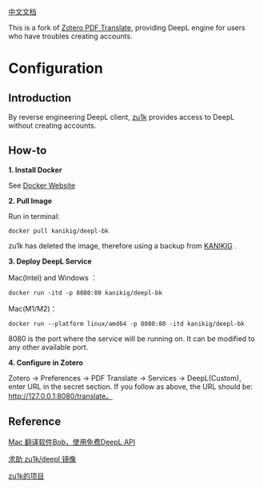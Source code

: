 [中文文档](https://github.com/KyleChoy/zotero-pdf-translate/blob/CustomDeepL/README-CN.md)

This is a fork of [Zotero PDF Translate](https://github.com/windingwind/zotero-pdf-translate), providing DeepL engine for users who have troubles creating accounts.

# Configuration
## Introduction

By reverse engineering DeepL client, [zu1k](https://github.com/zu1k) provides access to DeepL without creating accounts.

## How-to

**1. Install Docker**

See [Docker Website](https://www.docker.com/)

**2. Pull Image**

Run in terminal:

```Shell
docker pull kanikig/deepl-bk
```

zu1k has deleted the image, therefore using a backup from [KANIKIG](https://github.com/KANIKIG) .

**3. Deploy DeepL Service**

Mac(Intel) and Windows ：

```Shell
docker run -itd -p 8080:80 kanikig/deepl-bk 
```

Mac(M1/M2)：

```Shell
docker run --platform linux/amd64 -p 8080:80 -itd kanikig/deepl-bk
```

8080 is the port where the service will be running on. It can be modified to any other available port.

**4. Configure in Zotero**

Zotero -> Preferences -> PDF Translate -> Services -> DeepL(Custom), enter URL in the secret section. If you follow as above, the URL should be: http://127.0.0.1:8080/translate。

## Reference

[Mac 翻译软件Bob，使用免费DeepL API](https://zhuanlan.zhihu.com/p/484946276)

[求助 zu1k/deepl 镜像](https://github.com/clubxdev/bob-plugin-deeplx/issues/2)

[zu1k的项目](https://zu1k.com/projects/#deepl-free-api)